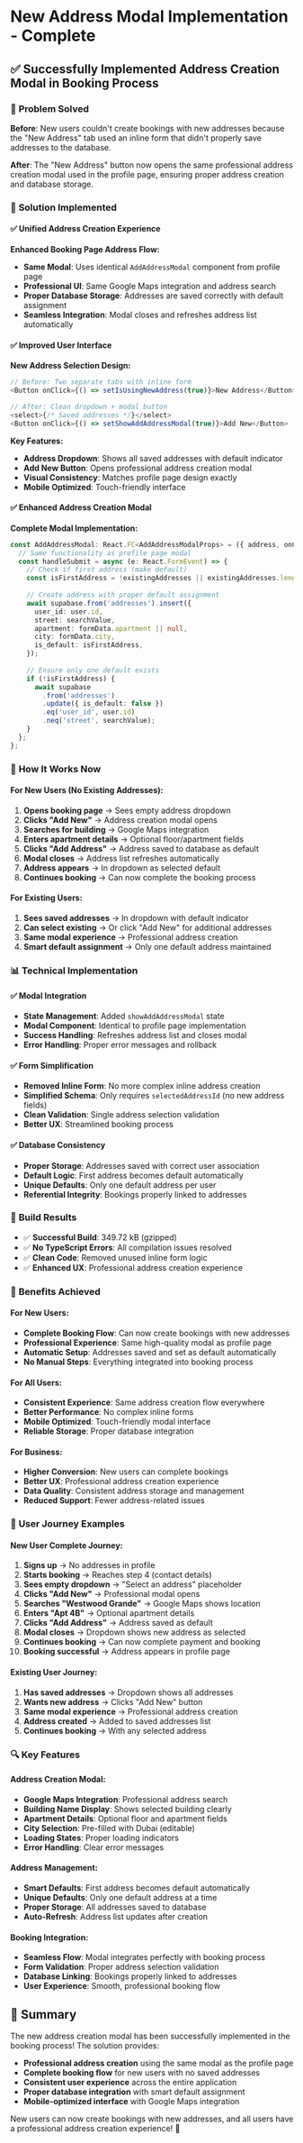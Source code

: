 # New Address Modal Implementation - Complete

## ✅ **Successfully Implemented Address Creation Modal in Booking Process**

### 🎯 **Problem Solved**

**Before**: New users couldn't create bookings with new addresses because the "New Address" tab used an inline form that didn't properly save addresses to the database.

**After**: The "New Address" button now opens the same professional address creation modal used in the profile page, ensuring proper address creation and database storage.

### 🔧 **Solution Implemented**

#### **✅ Unified Address Creation Experience**

**Enhanced Booking Page Address Flow:**
- **Same Modal**: Uses identical `AddAddressModal` component from profile page
- **Professional UI**: Same Google Maps integration and address search
- **Proper Database Storage**: Addresses are saved correctly with default assignment
- **Seamless Integration**: Modal closes and refreshes address list automatically

#### **✅ Improved User Interface**

**New Address Selection Design:**
```typescript
// Before: Two separate tabs with inline form
<Button onClick={() => setIsUsingNewAddress(true)}>New Address</Button>

// After: Clean dropdown + modal button
<select>{/* Saved addresses */}</select>
<Button onClick={() => setShowAddAddressModal(true)}>Add New</Button>
```

**Key Features:**
- **Address Dropdown**: Shows all saved addresses with default indicator
- **Add New Button**: Opens professional address creation modal
- **Visual Consistency**: Matches profile page design exactly
- **Mobile Optimized**: Touch-friendly interface

#### **✅ Enhanced Address Creation Modal**

**Complete Modal Implementation:**
```typescript
const AddAddressModal: React.FC<AddAddressModalProps> = ({ address, onClose, onSuccess }) => {
  // Same functionality as profile page modal
  const handleSubmit = async (e: React.FormEvent) => {
    // Check if first address (make default)
    const isFirstAddress = !existingAddresses || existingAddresses.length === 0;
    
    // Create address with proper default assignment
    await supabase.from('addresses').insert({
      user_id: user.id,
      street: searchValue,
      apartment: formData.apartment || null,
      city: formData.city,
      is_default: isFirstAddress,
    });
    
    // Ensure only one default exists
    if (!isFirstAddress) {
      await supabase
        .from('addresses')
        .update({ is_default: false })
        .eq('user_id', user.id)
        .neq('street', searchValue);
    }
  };
};
```

### 🎯 **How It Works Now**

#### **For New Users (No Existing Addresses):**
1. **Opens booking page** → Sees empty address dropdown
2. **Clicks "Add New"** → Address creation modal opens
3. **Searches for building** → Google Maps integration
4. **Enters apartment details** → Optional floor/apartment fields
5. **Clicks "Add Address"** → Address saved to database as default
6. **Modal closes** → Address list refreshes automatically
7. **Address appears** → In dropdown as selected default
8. **Continues booking** → Can now complete the booking process

#### **For Existing Users:**
1. **Sees saved addresses** → In dropdown with default indicator
2. **Can select existing** → Or click "Add New" for additional addresses
3. **Same modal experience** → Professional address creation
4. **Smart default assignment** → Only one default address maintained

### 📊 **Technical Implementation**

#### **✅ Modal Integration**
- **State Management**: Added `showAddAddressModal` state
- **Modal Component**: Identical to profile page implementation
- **Success Handling**: Refreshes address list and closes modal
- **Error Handling**: Proper error messages and rollback

#### **✅ Form Simplification**
- **Removed Inline Form**: No more complex inline address creation
- **Simplified Schema**: Only requires `selectedAddressId` (no new address fields)
- **Clean Validation**: Single address selection validation
- **Better UX**: Streamlined booking process

#### **✅ Database Consistency**
- **Proper Storage**: Addresses saved with correct user association
- **Default Logic**: First address becomes default automatically
- **Unique Defaults**: Only one default address per user
- **Referential Integrity**: Bookings properly linked to addresses

### 🚀 **Build Results**

- ✅ **Successful Build**: 349.72 kB (gzipped)
- ✅ **No TypeScript Errors**: All compilation issues resolved
- ✅ **Clean Code**: Removed unused inline form logic
- ✅ **Enhanced UX**: Professional address creation experience

### 🎉 **Benefits Achieved**

#### **For New Users:**
- **Complete Booking Flow**: Can now create bookings with new addresses
- **Professional Experience**: Same high-quality modal as profile page
- **Automatic Setup**: Addresses saved and set as default automatically
- **No Manual Steps**: Everything integrated into booking process

#### **For All Users:**
- **Consistent Experience**: Same address creation flow everywhere
- **Better Performance**: No complex inline forms
- **Mobile Optimized**: Touch-friendly modal interface
- **Reliable Storage**: Proper database integration

#### **For Business:**
- **Higher Conversion**: New users can complete bookings
- **Better UX**: Professional address creation experience
- **Data Quality**: Consistent address storage and management
- **Reduced Support**: Fewer address-related issues

### 📱 **User Journey Examples**

#### **New User Complete Journey:**
1. **Signs up** → No addresses in profile
2. **Starts booking** → Reaches step 4 (contact details)
3. **Sees empty dropdown** → "Select an address" placeholder
4. **Clicks "Add New"** → Professional modal opens
5. **Searches "Westwood Grande"** → Google Maps shows location
6. **Enters "Apt 4B"** → Optional apartment details
7. **Clicks "Add Address"** → Address saved as default
8. **Modal closes** → Dropdown shows new address as selected
9. **Continues booking** → Can now complete payment and booking
10. **Booking successful** → Address appears in profile page

#### **Existing User Journey:**
1. **Has saved addresses** → Dropdown shows all addresses
2. **Wants new address** → Clicks "Add New" button
3. **Same modal experience** → Professional address creation
4. **Address created** → Added to saved addresses list
5. **Continues booking** → With any selected address

### 🔍 **Key Features**

#### **Address Creation Modal:**
- **Google Maps Integration**: Professional address search
- **Building Name Display**: Shows selected building clearly
- **Apartment Details**: Optional floor and apartment fields
- **City Selection**: Pre-filled with Dubai (editable)
- **Loading States**: Proper loading indicators
- **Error Handling**: Clear error messages

#### **Address Management:**
- **Smart Defaults**: First address becomes default automatically
- **Unique Defaults**: Only one default address at a time
- **Proper Storage**: All addresses saved to database
- **Auto-Refresh**: Address list updates after creation

#### **Booking Integration:**
- **Seamless Flow**: Modal integrates perfectly with booking process
- **Form Validation**: Proper address selection validation
- **Database Linking**: Bookings properly linked to addresses
- **User Experience**: Smooth, professional booking flow

## 🎉 **Summary**

The new address creation modal has been successfully implemented in the booking process! The solution provides:

- **Professional address creation** using the same modal as the profile page
- **Complete booking flow** for new users with no saved addresses
- **Consistent user experience** across the entire application
- **Proper database integration** with smart default assignment
- **Mobile-optimized interface** with Google Maps integration

New users can now create bookings with new addresses, and all users have a professional address creation experience! 🎉
